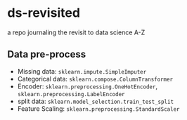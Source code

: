 # ds-revisited
a repo journaling the revisit to data science A-Z 

## Data pre-process
- Missing data: `sklearn.impute.SimpleImputer`
- Categorical data: `sklearn.compose.ColumnTransformer`
- Encoder: `sklearn.preprocessing.OneHotEncoder`, `sklearn.preprocessing.LabelEncoder`
- split data: `sklearn.model_selection.train_test_split`
- Feature Scaling: `sklearn.preprocessing.StandardScaler`

